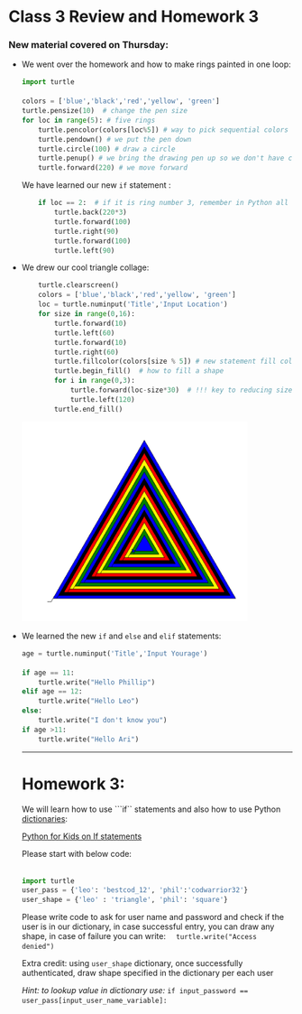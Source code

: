 # Class 3 Review and Homework 3 

### New material covered on Thursday:

- We went over the homework and how to make rings painted in one loop:

    ```python
    import turtle

    colors = ['blue','black','red','yellow', 'green']
    turtle.pensize(10)  # change the pen size
    for loc in range(5): # five rings
        turtle.pencolor(colors[loc%5]) # way to pick sequential colors from list of colors
        turtle.pendown() # we put the pen down 
        turtle.circle(100) # draw a circle
        turtle.penup() # we bring the drawing pen up so we don't have connecting lines
        turtle.forward(220) # we move forward
    ```
    We have learned our new ```if``` statement :
    ```python
        if loc == 2:  # if it is ring number 3, remember in Python all loop counting is from 0
            turtle.back(220*3)
            turtle.forward(100)
            turtle.right(90)
            turtle.forward(100)
            turtle.left(90)
    ```

- We drew our cool triangle collage: 
    ```python
        turtle.clearscreen()
        colors = ['blue','black','red','yellow', 'green']
        loc = turtle.numinput('Title','Input Location')
        for size in range(0,16):
            turtle.forward(10)
            turtle.left(60)
            turtle.forward(10)
            turtle.right(60)
            turtle.fillcolor(colors[size % 5]) # new statement fill color
            turtle.begin_fill()  # how to fill a shape
            for i in range(0,3):
                turtle.forward(loc-size*30)  # !!! key to reducing size of the triangle
                turtle.left(120)
            turtle.end_fill()
    ```

    <img src="triangle.PNG" alt="trianlge" width="400"/>

- We learned the new ```if``` and ```else``` and ```elif``` statements:

    ```python
    age = turtle.numinput('Title','Input Yourage')

    if age == 11:
        turtle.write("Hello Phillip")
    elif age == 12:
        turtle.write("Hello Leo")
    else:
        turtle.write("I don't know you")
    if age >11:
        turtle.write("Hello Ari")
    ```
    ---

    # Homework 3:

    We will learn how to use ```if`` statements and also how to use Python [dictionaries](PFK_dict.pdf):

    [Python for Kids on If statements](PFK_IF_ELSE.pdf)

    Please start with below code:

    ```python

    import turtle
    user_pass = {'leo': 'bestcod_12', 'phil':'codwarrior32'}
    user_shape = {'leo' : 'triangle', 'phil': 'square'}
    ```

    Please write code to ask for user name and password and check if the user is in our dictionary, in case successful entry, you can draw any shape, in case of failure you can write: ```  turtle.write("Access denied")```

    Extra credit: using ```user_shape``` dictionary, once successfully authenticated, draw shape specified in the dictionary per each user

    *Hint: to lookup value in dictionary use:* ```if input_password == user_pass[input_user_name_variable]:```

